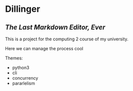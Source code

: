 # Dillinger
## _The Last Markdown Editor, Ever_



This is a project for the computing 2 course of my university.

Here we can manage the process cool

Themes:
- python3
- cli
- concurrency
- pararlelism
